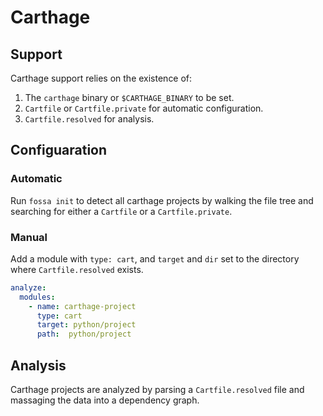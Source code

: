 # Carthage

## Support

Carthage support relies on the existence of:
1. The `carthage` binary or `$CARTHAGE_BINARY` to be set.
2. `Cartfile` or `Cartfile.private` for automatic configuration.
3. `Cartfile.resolved` for analysis.

## Configuaration

### Automatic

Run `fossa init` to detect all carthage projects by walking the file tree and searching for either a `Cartfile` or a `Cartfile.private`.

### Manual

Add a module with `type: cart`, and `target` and `dir` set to the directory where `Cartfile.resolved` exists.

```yaml
analyze:
  modules:
    - name: carthage-project
      type: cart
      target: python/project
      path:  python/project
```

## Analysis

Carthage projects are analyzed by parsing a `Cartfile.resolved` file and massaging the data into a dependency graph.